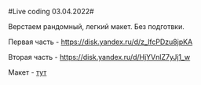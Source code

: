#Live coding 03.04.2022#

Верстаем рандомный, легкий макет. Без подготвки.

Первая часть - https://disk.yandex.ru/d/z_lfcPDzu8jpKA

Вторая часть - https://disk.yandex.ru/d/HjYVnlZ7yJj1_w

Макет - [тут](https://www.figma.com/file/tujzZhe8Oq4LPFCzc9qnTa/SkinTrade-landing-(Copy)?node-id=101%3A1697)
